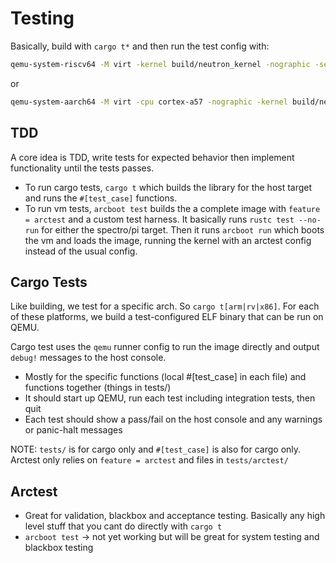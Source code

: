 # Testing

Basically, build with `cargo t*` and then run the test config with:

```bash
qemu-system-riscv64 -M virt -kernel build/neutron_kernel -nographic -serial mon:stdio
```

or

```bash
qemu-system-aarch64 -M virt -cpu cortex-a57 -nographic -kernel build/neutron_kernel -serial mon:stdio
```

## TDD

A core idea is TDD, write tests for expected behavior then implement functionality until the tests passes.

- To run cargo tests, `cargo t` which builds the library for the host target and runs the `#[test_case]` functions.
- To run vm tests, `arcboot test` builds the a complete image with `feature = arctest` and a custom test harness. It basically runs `rustc test --no-run` for either the spectro/pi target. Then it runs `arcboot run` which boots the vm and loads the image, running the kernel with an arctest config instead of the usual config.

## Cargo Tests

Like building, we test for a specific arch. So `cargo t[arm|rv|x86]`. For each of these platforms, we build a test-configured ELF binary that can be run on QEMU.

Cargo test uses the `qemu` runner config to run the image directly and output `debug!` messages to the host console.

- Mostly for the specific functions (local #[test_case] in each file) and functions together (things in tests/)
- It should start up QEMU, run each test including integration tests, then quit
- Each test should show a pass/fail on the host console and any warnings or panic-halt messages

NOTE: `tests/` is for cargo only and `#[test_case]` is also for cargo only. Arctest only relies on `feature = arctest` and files in `tests/arctest/`

## Arctest

- Great for validation, blackbox and acceptance testing. Basically any high level stuff that you cant do directly with `cargo t`
- `arcboot test` -> not yet working but will be great for system testing and blackbox testing
